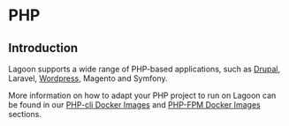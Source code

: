 # PHP

## Introduction

Lagoon supports a wide range of PHP-based applications, such as [Drupal](../drupal/index.md), Laravel, [Wordpress](wordpress.md), Magento and Symfony.

More information on how to adapt your PHP project to run on Lagoon can be found in our [PHP-cli Docker Images](../docker-images/php-cli.md) and [PHP-FPM Docker Images](../docker-images/php-fpm.md) sections.
